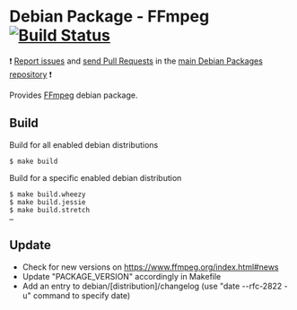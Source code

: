 # Debian Package - FFmpeg [![Build Status](https://travis-ci.org/manala/debian-package-ffmpeg.svg?branch=master)](https://travis-ci.org/manala/debian-package-ffmpeg)

:exclamation: [Report issues](https://github.com/manala/debian-packages/issues) and [send Pull Requests](https://github.com/manala/debian-packages/pulls) in the [main Debian Packages repository](https://github.com/manala/debian-packages) :exclamation:

Provides [FFmpeg](https://www.ffmpeg.org/) debian package.

## Build

Build for all enabled debian distributions

```
$ make build
```

Build for a specific enabled debian distribution

```
$ make build.wheezy
$ make build.jessie
$ make build.stretch
…
```

## Update

* Check for new versions on https://www.ffmpeg.org/index.html#news
* Update "PACKAGE_VERSION" accordingly in Makefile
* Add an entry to debian/[distribution]/changelog (use "date --rfc-2822 -u" command to specify date)
